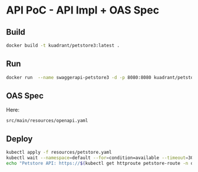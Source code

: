 # API PoC - API Impl + OAS Spec

## Build

```bash
docker build -t kuadrant/petstore3:latest .
```


## Run
```bash
docker run  --name swaggerapi-petstore3 -d -p 8080:8080 kuadrant/petstore3:latest
```


## OAS Spec

Here:

`src/main/resources/openapi.yaml`

## Deploy

```bash
kubectl apply -f resources/petstore.yaml
kubectl wait --namespace=default --for=condition=available --timeout=300s deployment/petstore
echo "Petstore API: https://$(kubectl get httproute petstore-route -n default -o jsonpath='{.spec.hostnames[0]}')"
```
